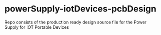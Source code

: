 # powerSupply-iotDevices-pcbDesign
Repo consists of the production ready design source file for the Power Supply for IOT Portable Devices
